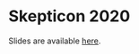 # Skepticon 2020

Slides are available [here](https://agbarnett.github.io/talks/skepticon/scepticon_barnett).
